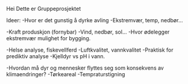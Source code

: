 Hei
Dette er Gruppeprosjektet

Ideer:
-Hvor er det gunstig å dyrke avling
    -Ekstremvær, temp, nedbør...

-Kraft produskjon (fornybar)
    -Vind, nedbør, sol...
    -Hvor ødelegger ekstremvær mulighet for bygging.

-Helse analyse, fiskevellferd
    -Luftkvalitet, vannkvalitet
    -Praktisk for prediktiv analyse
    -Kjelldyr vs pH i vann.

-Hvordan må dyr og mennesker flyttes seg som konsekvens av klimaendringer?
    -Tørkeareal
    -Tempraturstigning


